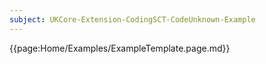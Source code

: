 ```yaml
---
subject: UKCore-Extension-CodingSCT-CodeUnknown-Example
---
```

{{page:Home/Examples/ExampleTemplate.page.md}}
